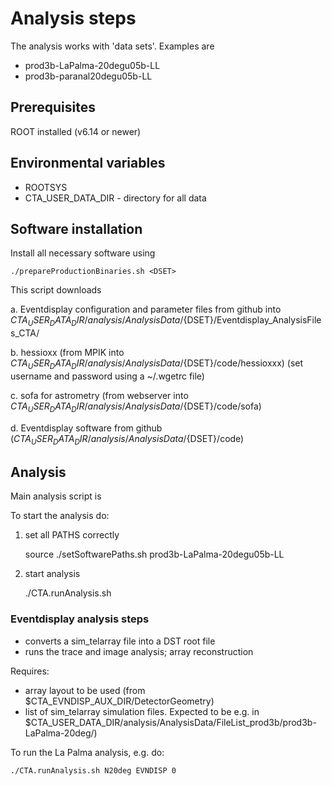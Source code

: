 # Analysis steps

The analysis works with 'data sets'. Examples are

- prod3b-LaPalma-20degu05b-LL
- prod3b-paranal20degu05b-LL

## Prerequisites

ROOT installed (v6.14 or newer)

## Environmental variables

- ROOTSYS
- CTA_USER_DATA_DIR - directory for all data

## Software installation

Install all necessary software using 

    ./prepareProductionBinaries.sh <DSET>

This script downloads

a.  Eventdisplay configuration and parameter files from github into $CTA_USER_DATA_DIR/analysis/AnalysisData/${DSET}/Eventdisplay_AnalysisFiles_CTA/

b.  hessioxx (from MPIK into $CTA_USER_DATA_DIR/analysis/AnalysisData/${DSET}/code/hessioxxx)
(set username and password using a ~/.wgetrc file)

c. sofa for astrometry (from webserver into $CTA_USER_DATA_DIR/analysis/AnalysisData/${DSET}/code/sofa)

d. Eventdisplay software from github ($CTA_USER_DATA_DIR/analysis/AnalysisData/${DSET}/code)

## Analysis

Main analysis script is 

To start the analysis do:

1. set all PATHS correctly

     source ./setSoftwarePaths.sh prod3b-LaPalma-20degu05b-LL

2. start analysis
 
    ./CTA.runAnalysis.sh

### Eventdisplay analysis steps

- converts a sim_telarray file into a DST root file
- runs the trace and image analysis; array reconstruction

Requires:
- array layout to be used (from $CTA_EVNDISP_AUX_DIR/DetectorGeometry)
- list of sim_telarray simulation files. Expected to be e.g. in $CTA_USER_DATA_DIR/analysis/AnalysisData/FileList_prod3b/prod3b-LaPalma-20deg/)

To run the La Palma analysis, e.g. do:

    ./CTA.runAnalysis.sh N20deg EVNDISP 0


